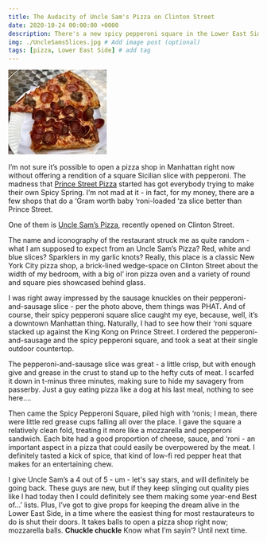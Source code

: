 ```yaml
---
title: The Audacity of Uncle Sam's Pizza on Clinton Street
date: 2020-10-24 00:00:00 +0000
description: There's a new spicy pepperoni square in the Lower East Side
img: ./UncleSamsSlices.jpg # Add image post (optional)
tags: [pizza, Lower East Side] # add tag
---
```

![Pizza](./UncleSamsSlices.jpg)

I’m not sure it’s possible to open a pizza shop in Manhattan right now without offering a rendition of a square Sicilian slice with pepperoni. The madness that <a href='https://ny.eater.com/2019/1/8/18172055/made-in-new-york-pizza-prince-street-spicy-spring-frank-morano-frank-badali' target='blank'>Prince Street Pizza</a> started has got everybody trying to make their own Spicy Spring. I’m not mad at it - in fact, for my money, there are a few shops that do a ‘Gram worth baby ‘roni-loaded ‘za slice better than Prince Street.

One of them is <a href='https://www.unclesamspizzanyc.com/' target='blank'> Uncle Sam’s Pizza,</a> recently opened on Clinton Street.

The name and iconography of the restaurant struck me as quite random - what I am supposed to expect from an Uncle Sam’s Pizza? Red, white and blue slices? Sparklers in my garlic knots? Really, this place is a classic New York City pizza shop, a brick-lined wedge-space on Clinton Street about the width of my bedroom, with a big ol’ iron pizza oven and a variety of round and square pies showcased behind glass.

I was right away impressed by the sausage knuckles on their pepperoni-and-sausage slice - per the photo above, them things was PHAT. And of course, their spicy pepperoni square slice caught my eye, because, well, it’s a downtown Manhattan thing. Naturally, I had to see how their ‘roni square stacked up against the King Kong on Prince Street. I ordered the pepperoni-and-sausage and the spicy pepperoni square, and took a seat at their single outdoor countertop.

The pepperoni-and-sausage slice was great - a little crisp, but with enough give and grease in the crust to stand up to the hefty cuts of meat. I scarfed it down in t-minus three minutes, making sure to hide my savagery from passerby. Just a guy eating pizza like a dog at his last meal, nothing to see here….

Then came the Spicy Pepperoni Square, piled high with ‘ronis; I mean, there were little red grease cups falling all over the place. I gave the square a relatively clean fold, treating it more like a mozzarella and pepperoni sandwich. Each bite had a good proportion of cheese, sauce, and ‘roni - an important aspect in a pizza that could easily be overpowered by the meat. I definitely tasted a kick of spice, that kind of low-fi red pepper heat that makes for an entertaining chew.

I give Uncle Sam’s a 4 out of 5 - um - let's say stars, and will definitely be going back. These guys are new, but if they keep slinging out quality pies like I had today then I could definitely see them making some year-end Best of…’ lists. Plus, I’ve got to give props for keeping the dream alive in the Lower East Side, in a time where the easiest thing for most restaurateurs to do is shut their doors. It takes balls to open a pizza shop right now; mozzarella balls. **Chuckle chuckle** Know what I’m sayin’? Until next time.